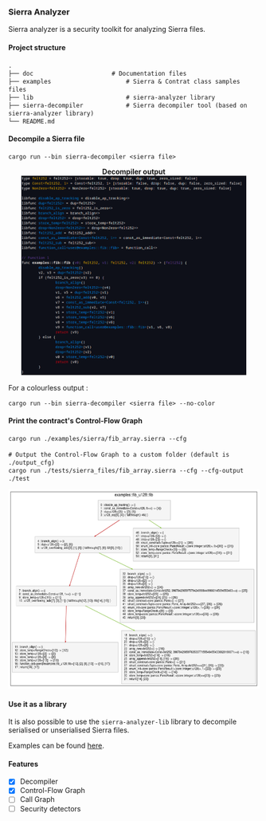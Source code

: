 ### Sierra Analyzer

Sierra analyzer is a security toolkit for analyzing Sierra files.

#### Project structure 

```
.
├── doc               		 # Documentation files
├── examples                     # Sierra & Contrat class samples files
├── lib               	         # sierra-analyzer library
├── sierra-decompiler            # Sierra decompiler tool (based on sierra-analyzer library)
└── README.md
```

#### Decompile a Sierra file

```
cargo run --bin sierra-decompiler <sierra file>
```

<p align="center">
	<b> Decompiler output  </b></br>
	<img height="400px" src="/doc/images/decompiler-output.png"/></br>
</p>

For a colourless output : 

```
cargo run --bin sierra-decompiler <sierra file> --no-color
```

#### Print the contract's Control-Flow Graph

```
cargo run ./examples/sierra/fib_array.sierra --cfg  

# Output the Control-Flow Graph to a custom folder (default is ./output_cfg)
cargo run ./tests/sierra_files/fib_array.sierra --cfg --cfg-output ./test 
```

<p align="center">
	<img src="/doc/images/cfg-output.png" height="400px"/>
</p>

#### Use it as a library 

It is also possible to use the `sierra-analyzer-lib` library to decompile serialised or unserialised Sierra files.

Examples can be found [here](/lib/examples/).

#### Features

- [x] Decompiler
- [x] Control-Flow Graph
- [ ] Call Graph
- [ ] Security detectors
